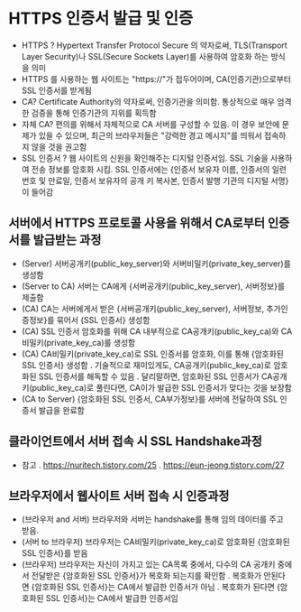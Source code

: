 # HTTPS 인증서 발급 및 인증

- HTTPS ? Hypertext Transfer Protocol Secure 의 약자로써, TLS(Transport Layer Security)나 SSL(Secure Sockets Layer)를 사용하여 암호화 하는 방식을 의미 
- HTTPS 를 사용하는 웹 사이트는 "https://"가 접두어이며, CA(인증기관)으로부터 SSL 인증서를 받게됨 
- CA? Certificate Authority의 약자로써, 인증기관을 의미함. 통상적으로 매우 엄격한 검증을 통해 인증기관의 지위를 획득함
- 자체 CA? 편의를 위해서 자체적으로 CA 서버를 구성할 수 있음. 이 경우 보안에 문제가 있을 수 있으며, 최근의 브라우저들은 "강력한 경고 메시지"를 띄워서 접속하지 않을 것을 권고함 
- SSL 인증서 ? 웹 사이트의 신원을 확인해주는 디지털 인증서임. SSL 기술을 사용하여 전송 정보를 암호화 시킴. SSL 인증서에는 {인증서 보유자 이름, 인증서의 일련 번호 및 만료일, 인증서 보유자의 공개 키 복사본, 인증서 발행 기관의 디지털 서명}이 들어감 


## 서버에서 HTTPS 프로토콜 사용을 위해서 CA로부터 인증서를 발급받는 과정
- (Server) 서버공개키(public_key_server)와 서버비밀키(private_key_server)를 생성함
- (Server to CA) 서버는 CA에게 {서버공개키(public_key_server), 서버정보}를 제출함
- (CA) CA는 서버에게서 받은 {서버공개키(public_key_server), 서버정보, 추가인증정보}를 묶어서 {SSL 인증서} 생성함
- (CA) SSL 인증서 암호화를 위해 CA 내부적으로 CA공개키(public_key_ca)와 CA비밀키(private_key_ca)를 생성함
- (CA) CA비밀키(private_key_ca)로 SSL 인증서를 암호화, 이를 통해 {암호화된 SSL 인증서} 생성함
  . 기술적으로 재미있게도, CA공개키(public_key_ca)로 암호화된 SSL 인증서를 해독할 수 있음
  . 달리말하면, 암호화된 SSL 인증서가 CA공개키(public_key_ca)로 풀린다면, CA이가 발급한 SSL 인증서가 맞다는 것을 보장함
- (CA to Server) {암호화된 SSL 인증서, CA부가정보}를 서버에 전달하여 SSL 인증서 발급을 완료함



## 클라이언트에서 서버 접속 시 SSL Handshake과정

- 참고 
  . https://nuritech.tistory.com/25 
  . https://eun-jeong.tistory.com/27


## 브라우저에서 웹사이트 서버 접속 시 인증과정
- (브라우저 and 서버) 브라우저와 서버는 handshake를 통해 임의 데이터를 주고 받음.
- (서버 to 브라우저) 브라우저는 CA비밀키(private_key_ca)로 암호화된 {암호화된 SSL 인증서}를 받음
- (브라우저) 브라우저는 자신이 가지고 있는 CA목록 중에서, 다수의 CA 공개키 중에서 전달받은 {암호화된 SSL 인증서}가 복호화 되는지를 확인함
  . 복호화가 안된다면 {암호화된 SSL 인증서}는 CA에서 발급한 인증서가 아님
  . 복호화가 된다면 {암호화된 SSL 인증서}는 CA에서 발급한 인증서임



